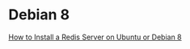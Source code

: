 Debian 8 
==

[How to Install a Redis Server on Ubuntu or Debian 8](https://www.linode.com/docs/databases/redis/how-to-install-a-redis-server-on-ubuntu-or-debian8/)
